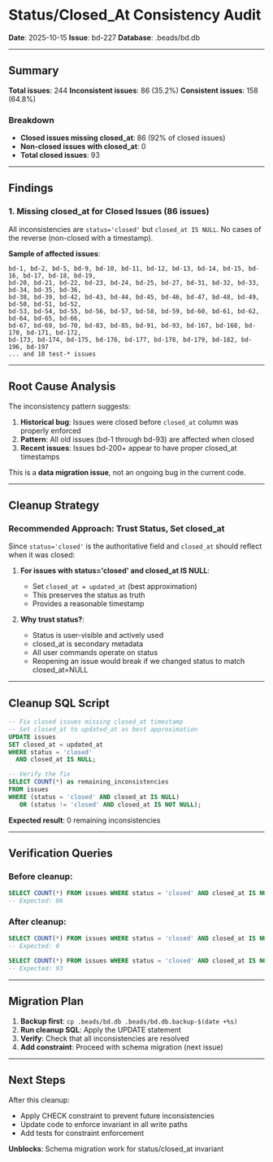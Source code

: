 # Status/Closed_At Consistency Audit

**Date**: 2025-10-15
**Issue**: bd-227
**Database**: .beads/bd.db

---

## Summary

**Total issues**: 244
**Inconsistent issues**: 86 (35.2%)
**Consistent issues**: 158 (64.8%)

### Breakdown

- **Closed issues missing closed_at**: 86 (92% of closed issues)
- **Non-closed issues with closed_at**: 0
- **Total closed issues**: 93

---

## Findings

### 1. Missing closed_at for Closed Issues (86 issues)

All inconsistencies are `status='closed'` but `closed_at IS NULL`. No cases of the reverse (non-closed with a timestamp).

**Sample of affected issues**:
```
bd-1, bd-2, bd-5, bd-9, bd-10, bd-11, bd-12, bd-13, bd-14, bd-15, bd-16, bd-17, bd-18, bd-19, 
bd-20, bd-21, bd-22, bd-23, bd-24, bd-25, bd-27, bd-31, bd-32, bd-33, bd-34, bd-35, bd-36, 
bd-38, bd-39, bd-42, bd-43, bd-44, bd-45, bd-46, bd-47, bd-48, bd-49, bd-50, bd-51, bd-52, 
bd-53, bd-54, bd-55, bd-56, bd-57, bd-58, bd-59, bd-60, bd-61, bd-62, bd-64, bd-65, bd-66, 
bd-67, bd-69, bd-70, bd-83, bd-85, bd-91, bd-93, bd-167, bd-168, bd-170, bd-171, bd-172, 
bd-173, bd-174, bd-175, bd-176, bd-177, bd-178, bd-179, bd-182, bd-196, bd-197
... and 10 test-* issues
```

---

## Root Cause Analysis

The inconsistency pattern suggests:

1. **Historical bug**: Issues were closed before `closed_at` column was properly enforced
2. **Pattern**: All old issues (bd-1 through bd-93) are affected when closed
3. **Recent issues**: Issues bd-200+ appear to have proper closed_at timestamps

This is a **data migration issue**, not an ongoing bug in the current code.

---

## Cleanup Strategy

### Recommended Approach: Trust Status, Set closed_at

Since `status='closed'` is the authoritative field and `closed_at` should reflect when it was closed:

1. **For issues with status='closed' and closed_at IS NULL**:
   - Set `closed_at = updated_at` (best approximation)
   - This preserves the status as truth
   - Provides a reasonable timestamp

2. **Why trust status?**:
   - Status is user-visible and actively used
   - closed_at is secondary metadata
   - All user commands operate on status
   - Reopening an issue would break if we changed status to match closed_at=NULL

---

## Cleanup SQL Script

```sql
-- Fix closed issues missing closed_at timestamp
-- Set closed_at to updated_at as best approximation
UPDATE issues 
SET closed_at = updated_at 
WHERE status = 'closed' 
  AND closed_at IS NULL;

-- Verify the fix
SELECT COUNT(*) as remaining_inconsistencies
FROM issues 
WHERE (status = 'closed' AND closed_at IS NULL) 
   OR (status != 'closed' AND closed_at IS NOT NULL);
```

**Expected result**: 0 remaining inconsistencies

---

## Verification Queries

### Before cleanup:
```sql
SELECT COUNT(*) FROM issues WHERE status = 'closed' AND closed_at IS NULL;
-- Expected: 86
```

### After cleanup:
```sql
SELECT COUNT(*) FROM issues WHERE status = 'closed' AND closed_at IS NULL;
-- Expected: 0

SELECT COUNT(*) FROM issues WHERE status = 'closed' AND closed_at IS NOT NULL;
-- Expected: 93
```

---

## Migration Plan

1. **Backup first**: `cp .beads/bd.db .beads/bd.db.backup-$(date +%s)`
2. **Run cleanup SQL**: Apply the UPDATE statement
3. **Verify**: Check that all inconsistencies are resolved
4. **Add constraint**: Proceed with schema migration (next issue)

---

## Next Steps

After this cleanup:
- Apply CHECK constraint to prevent future inconsistencies
- Update code to enforce invariant in all write paths
- Add tests for constraint enforcement

**Unblocks**: Schema migration work for status/closed_at invariant
